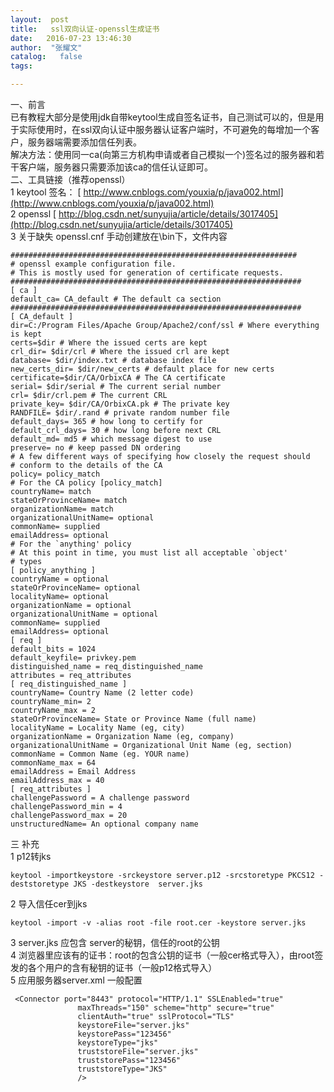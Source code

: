 ```yaml
---
layout:  post
title:   ssl双向认证-openssl生成证书
date:   2016-07-23 13:46:30
author:  "张耀文"
catalog:   false
tags:

---
```

一、前言  
已有教程大部分是使用jdk自带keytool生成自签名证书，自己测试可以的，但是用于实际使用时，在ssl双向认证中服务器认证客户端时，不可避免的每增加一个客户，服务器端需要添加信任列表。  
解决方法：使用同一ca(向第三方机构申请或者自己模拟一个)签名过的服务器和若干客户端，服务器只需要添加该ca的信任认证即可。  
二、工具链接（推荐openssl）  
1 keytool 签名： [ http://www.cnblogs.com/youxia/p/java002.html](http://www.cnblogs.com/youxia/p/java002.html)  
2 openssl [ http://blog.csdn.net/sunyujia/article/details/3017405](http://blog.csdn.net/sunyujia/article/details/3017405)  
3 关于缺失 openssl.cnf 手动创建放在\bin下，文件内容

    
    
    ################################################################
    # openssl example configuration file.
    # This is mostly used for generation of certificate requests.
    #################################################################
    [ ca ]
    default_ca= CA_default # The default ca section
    #################################################################
    [ CA_default ]
    dir=C:/Program Files/Apache Group/Apache2/conf/ssl # Where everything is kept
    certs=$dir # Where the issued certs are kept
    crl_dir= $dir/crl # Where the issued crl are kept
    database= $dir/index.txt # database index file
    new_certs_dir= $dir/new_certs # default place for new certs
    certificate=$dir/CA/OrbixCA # The CA certificate
    serial= $dir/serial # The current serial number
    crl= $dir/crl.pem # The current CRL
    private_key= $dir/CA/OrbixCA.pk # The private key
    RANDFILE= $dir/.rand # private random number file
    default_days= 365 # how long to certify for
    default_crl_days= 30 # how long before next CRL
    default_md= md5 # which message digest to use
    preserve= no # keep passed DN ordering
    # A few different ways of specifying how closely the request should
    # conform to the details of the CA
    policy= policy_match 
    # For the CA policy [policy_match]
    countryName= match
    stateOrProvinceName= match
    organizationName= match
    organizationalUnitName= optional
    commonName= supplied
    emailAddress= optional
    # For the `anything' policy
    # At this point in time, you must list all acceptable `object'
    # types
    [ policy_anything ]
    countryName = optional
    stateOrProvinceName= optional
    localityName= optional
    organizationName = optional
    organizationalUnitName = optional
    commonName= supplied
    emailAddress= optional
    [ req ]
    default_bits = 1024
    default_keyfile= privkey.pem
    distinguished_name = req_distinguished_name
    attributes = req_attributes
    [ req_distinguished_name ]
    countryName= Country Name (2 letter code)
    countryName_min= 2
    countryName_max = 2
    stateOrProvinceName= State or Province Name (full name)
    localityName = Locality Name (eg, city)
    organizationName = Organization Name (eg, company)
    organizationalUnitName = Organizational Unit Name (eg, section)
    commonName = Common Name (eg. YOUR name)
    commonName_max = 64
    emailAddress = Email Address
    emailAddress_max = 40
    [ req_attributes ]
    challengePassword = A challenge password
    challengePassword_min = 4
    challengePassword_max = 20
    unstructuredName= An optional company name

三 补充  
1 p12转jks

    
    
    keytool -importkeystore -srckeystore server.p12 -srcstoretype PKCS12 -deststoretype JKS -destkeystore  server.jks

2 导入信任cer到jks

    
    
    keytool -import -v -alias root -file root.cer -keystore server.jks 

3 server.jks 应包含 server的秘钥，信任的root的公钥  
4 浏览器里应该有的证书：root的包含公钥的证书（一般cer格式导入），由root签发的各个用户的含有秘钥的证书（一般p12格式导入）  
5 应用服务器server.xml 一般配置

    
    
     <Connector port="8443" protocol="HTTP/1.1" SSLEnabled="true"
                   maxThreads="150" scheme="http" secure="true"
                   clientAuth="true" sslProtocol="TLS" 
                   keystoreFile="server.jks" 
                   keystorePass="123456" 
                   keystoreType="jks" 
                   truststoreFile="server.jks" 
                   truststorePass="123456" 
                   truststoreType="JKS" 
                   />

